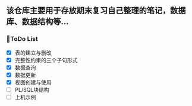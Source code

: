 ## 该仓库主要用于存放期末复习自己整理的笔记，数据库、数据结构等...  

### 📝ToDo List
- [x] 表的建立与删改
- [x] 完整性约束的三个子句形式
- [x] 数据查询
- [x] 数据更新
- [x] 视图创建与使用
- [ ] PL/SQL块结构
- [ ] 上机示例